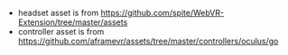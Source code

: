 - headset asset is from https://github.com/spite/WebVR-Extension/tree/master/assets
- controller asset is from https://github.com/aframevr/assets/tree/master/controllers/oculus/go
